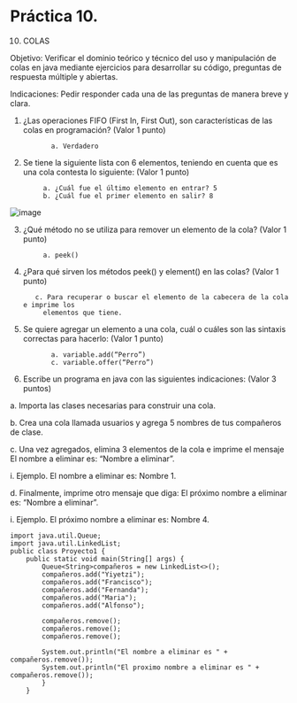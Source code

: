 # Práctica 10.

10. COLAS

Objetivo: Verificar el dominio teórico y técnico del uso y manipulación de colas en java
mediante ejercicios para desarrollar su código, preguntas de respuesta múltiple y
abiertas.

Indicaciones: Pedir responder cada una de las preguntas de manera breve y clara.

1. ¿Las operaciones FIFO (First In, First Out), son características de las colas en
programación? (Valor 1 punto)

              a. Verdadero
             
2. Se tiene la siguiente lista con 6 elementos, teniendo en cuenta que es una cola
contesta lo siguiente: (Valor 1 punto)

            a. ¿Cuál fue el último elemento en entrar? 5
            b. ¿Cuál fue el primer elemento en salir? 8

![image](https://user-images.githubusercontent.com/91554777/181846519-d3a5f664-1e13-4f1d-be3d-30d232fb5f2e.png)

3. ¿Qué método no se utiliza para remover un elemento de la cola? (Valor 1 punto)

            a. peek()
           
4. ¿Para qué sirven los métodos peek() y element() en las colas? (Valor 1 punto)

          c. Para recuperar o buscar el elemento de la cabecera de la cola e imprime los
            elementos que tiene.


5. Se quiere agregar un elemento a una cola, cuál o cuáles son las sintaxis correctas
para hacerlo: (Valor 1 punto)

              a. variable.add(“Perro”)
              c. variable.offer(“Perro”)
              
6. Escribe un programa en java con las siguientes indicaciones: (Valor 3 puntos)

a. Importa las clases necesarias para construir una cola.

b. Crea una cola llamada usuarios y agrega 5 nombres de tus compañeros de
clase.

c. Una vez agregados, elimina 3 elementos de la cola e imprime el mensaje El
nombre a eliminar es: “Nombre a eliminar”.

i. Ejemplo. El nombre a eliminar es: Nombre 1.

d. Finalmente, imprime otro mensaje que diga: El próximo nombre a eliminar
es: “Nombre a eliminar”.

i. Ejemplo. El próximo nombre a eliminar es: Nombre 4.

    import java.util.Queue;
    import java.util.LinkedList;
    public class Proyecto1 {    
        public static void main(String[] args) {
            Queue<String>compañeros = new LinkedList<>();
            compañeros.add("Yiyetzi");
            compañeros.add("Francisco");
            compañeros.add("Fernanda");
            compañeros.add("Maria");
            compañeros.add("Alfonso");

            compañeros.remove();
            compañeros.remove();
            compañeros.remove();

            System.out.println("El nombre a eliminar es " + compañeros.remove());
            System.out.println("El proximo nombre a eliminar es " + compañeros.remove());
            }        
        }
